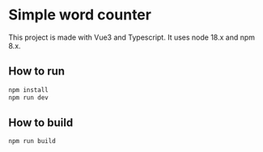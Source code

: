 # Simple word counter

This project is made with Vue3 and Typescript.
It uses node 18.x and npm 8.x.

## How to run

```bash
npm install
npm run dev
```

## How to build

```bash
npm run build
```


